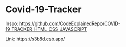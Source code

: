 # Covid-19-Tracker

Inspo: https://github.com/CodeExplainedRepo/COVID-19_TRACKER_HTML_CSS_JAVASCRIPT

Link: https://s3b8d.csb.app/
